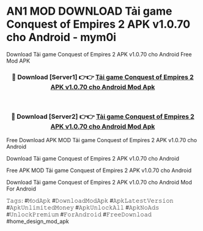 # AN1 MOD DOWNLOAD Tải game Conquest of Empires 2 APK v1.0.70 cho Android - mym0i
Download Tải game Conquest of Empires 2 APK v1.0.70 cho Android Free Mod APK

<div align="center">
<h3>🔴 Download [Server1] 👉👉 <a href="https://apk-comot.site?title=Tải_game_Conquest_of_Empires_2_APK_v1.0.70_cho_Android">Tải game Conquest of Empires 2 APK v1.0.70 cho Android Mod Apk</a></h3><br>

<h3>🔴 Download [Server2] 👉👉 <a href="https://apk-comot.site?title=Tải_game_Conquest_of_Empires_2_APK_v1.0.70_cho_Android">Tải game Conquest of Empires 2 APK v1.0.70 cho Android Mod Apk</a></h3>
</div>


Free Download APK MOD Tải game Conquest of Empires 2 APK v1.0.70 cho Android

Download Tải game Conquest of Empires 2 APK v1.0.70 cho Android 

Free APK MOD Tải game Conquest of Empires 2 APK v1.0.70 cho Android 

Download Tải game Conquest of Empires 2 APK v1.0.70 cho Android Mod For Android

𝚃𝚊𝚐𝚜: #𝙼𝚘𝚍𝙰𝚙𝚔 #𝙳𝚘𝚠𝚗𝚕𝚘𝚊𝚍𝙼𝚘𝚍𝙰𝚙𝚔 #𝙰𝚙𝚔𝙻𝚊𝚝𝚎𝚜𝚝𝚅𝚎𝚛𝚜𝚒𝚘𝚗 #𝙰𝚙𝚔𝚄𝚗𝚕𝚒𝚖𝚒𝚝𝚎𝚍𝙼𝚘𝚗𝚎𝚢 #𝙰𝚙𝚔𝚄𝚗𝚕𝚘𝚌𝚔𝙰𝚕𝚕 #𝙰𝚙𝚔𝙽𝚘𝙰𝚍𝚜 #𝚄𝚗𝚕𝚘𝚌𝚔𝙿𝚛𝚎𝚖𝚒𝚞𝚖 #𝙵𝚘𝚛𝙰𝚗𝚍𝚛𝚘𝚒𝚍 #𝙵𝚛𝚎𝚎𝙳𝚘𝚠𝚗𝚕𝚘𝚊𝚍 #home_design_mod_apk